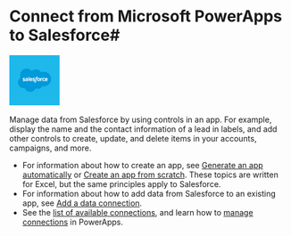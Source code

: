 <properties
	pageTitle="Overview of the Salesforce  connection | Microsoft PowerApps"
	description="See the available Salesforce functions, responses, and examples"
	services=""
	suite="powerapps"
	documentationCenter="" 	
	authors="archnair"
	manager="anneta"
	editor=""
	tags="" />

<tags
ms.service="powerapps"
ms.devlang="na"
ms.topic="article"
ms.tgt_pltfrm="na"
ms.workload="na"
ms.date="08/13/2016"
ms.author="archanan"/>

# Connect from Microsoft PowerApps to Salesforce#

![Salesforce](./media/connection-salesforce/salesforceicon.png)

Manage data from Salesforce by using controls in an app. For example,  display the name and the contact information of a lead in labels, and add other controls to create, update, and delete items in your accounts, campaigns, and more.

- For information about how to create an app, see [Generate an app automatically](get-started-create-from-data.md) or [Create an app from scratch](get-started-create-from-blank.md).	These topics are written for Excel, but the same principles apply to Salesforce.
- For information about how to add data from Salesforce to an existing app, see [Add a data connection](add-data-connection.md).
- See the [list of available connections](../connections-list.md), and learn how to [manage connections](../add-manage-connections.md) in PowerApps.

<!--NotAvailableYet
## View the available functions ##
This connection includes the following functions:

| Function Name |  Description |
| --- | --- |
|[GetItems](connection-salesforce.md#getitems) | Retrieves Salesforce objects of a certain SObject type (example: 'Lead') |
|[PostItem](connection-salesforce.md#postitem) | Creates a Salesforce object  |
|[GetItem](connection-salesforce.md#getitem) | Retrieves a Salesforce object  |
|[DeleteItem](connection-salesforce.md#deleteitem) | Deletes a Salesforce object  |
|[PatchItem](connection-salesforce.md#patchitem) | Updates a Salesforce object |
|[GetOnNewItems](connection-salesforce.md#getonnewitems) | Triggers a flow when an object is created in Salesforce |
|[GetOnUpdatedItems](connection-salesforce.md#getonupdateditems) | Triggers a flow when an object is modified in Salesforce |
|[GetTables](connection-salesforce.md#gettables) | Retrieves Salesforce object types (SObjects) |


## GetItems
Get objects: Retrieves Salesforce objects of a certain SObject type (example: 'Lead')

#### Input properties

| Name| Data Type|Required|Description|
| ---|---|---|---|
|table|string|yes|Salesforce SObject type (example: 'Lead')|
|$skip|integer|no|Number of entries to skip (default = 0)|
|$top|integer|no|Maximum number of entries to retrieve (default = 256)|
|$filter|string|no|An ODATA filter query to restrict the number of entries|
|$orderby|string|no|An ODATA orderBy query for specifying the order of entries|

#### Output properties

| Property Name | Data Type | Required |Description |
|---|---|---|---|
|value|array|No | |


## PostItem
Create object: Creates a Salesforce object

#### Input properties

| Name| Data Type|Required|Description|
| ---|---|---|---|
|table|string|yes|Salesforce SObject type (example: 'Lead')|
|item| |yes|Salesforce object to create|

#### Output properties

| Property Name | Data Type | Required |Description |
|---|---|---|---|
|ItemInternalId|string|No | |


## GetItem
Get object: Retrieves a Salesforce object

#### Input properties

| Name| Data Type|Required|Description|
| ---|---|---|---|
|table|string|yes|Salesforce SObject type (example: 'Lead')|
|id|string|yes|Unique identifier of Salesforce object to retrieve|

#### Output properties

| Property Name | Data Type | Required |Description |
|---|---|---|---|
|ItemInternalId|string|No | |


## DeleteItem
Delete object: Deletes a Salesforce object

#### Input properties

| Name| Data Type|Required|Description|
| ---|---|---|---|
|table|string|yes|Salesforce SObject type (example: 'Lead')|
|id|string|yes|Unique identifier of Salesforce object to delete|

#### Output properties
None.


## PatchItem
Update object: Updates a Salesforce object

#### Input properties

| Name| Data Type|Required|Description|
| ---|---|---|---|
|table|string|yes|Salesforce SObject type (example: 'Lead')|
|id|string|yes|Unique identifier of the Salesforce object to update|
|item| |yes|Salesforce object with changed properties|

#### Output properties

| Property Name | Data Type | Required |Description |
|---|---|---|---|
|ItemInternalId|string|No | |


## GetOnNewItems
When an object is created: Triggers a flow when an object is created in Salesforce

#### Input properties

| Name| Data Type|Required|Description|
| ---|---|---|---|
|table|string|yes|Salesforce SObject type (example: 'Lead')|
|$skip|integer|no|Number of entries to skip (default = 0)|
|$top|integer|no|Maximum number of entries to retrieve (default = 256)|
|$filter|string|no|An ODATA filter query to restrict the number of entries|
|$orderby|string|no|An ODATA orderBy query for specifying the order of entries|

#### Output properties

| Property Name | Data Type | Required |Description |
|---|---|---|---|
|value|array|No | |


## GetOnUpdatedItems
When an object is modified: Triggers a flow when an object is modified in Salesforce

#### Input properties

| Name| Data Type|Required|Description|
| ---|---|---|---|
|table|string|yes|Salesforce SObject type (example: 'Lead')|
|$skip|integer|no|Number of entries to skip (default = 0)|
|$top|integer|no|Maximum number of entries to retrieve (default = 256)|
|$filter|string|no|An ODATA filter query to restrict the number of entries|
|$orderby|string|no|An ODATA orderBy query for specifying the order of entries|

#### Output properties

| Property Name | Data Type | Required |Description |
|---|---|---|---|
|value|array|No | |


## GetTables
Get object types (SObjects): Retrieves Salesforce object types (SObjects)

#### Input properties
None.

#### Output properties

| Property Name | Data Type | Required |Description |
|---|---|---|---|
|value|array|No | |

-->
